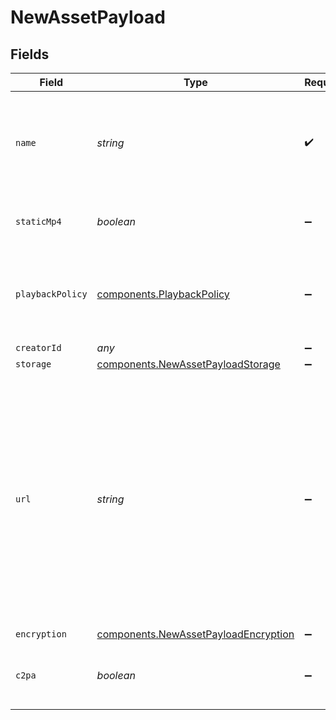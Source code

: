 # NewAssetPayload


## Fields

| Field                                                                                                                                                                                                                      | Type                                                                                                                                                                                                                       | Required                                                                                                                                                                                                                   | Description                                                                                                                                                                                                                | Example                                                                                                                                                                                                                    |
| -------------------------------------------------------------------------------------------------------------------------------------------------------------------------------------------------------------------------- | -------------------------------------------------------------------------------------------------------------------------------------------------------------------------------------------------------------------------- | -------------------------------------------------------------------------------------------------------------------------------------------------------------------------------------------------------------------------- | -------------------------------------------------------------------------------------------------------------------------------------------------------------------------------------------------------------------------- | -------------------------------------------------------------------------------------------------------------------------------------------------------------------------------------------------------------------------- |
| `name`                                                                                                                                                                                                                     | *string*                                                                                                                                                                                                                   | :heavy_check_mark:                                                                                                                                                                                                         | Name of the asset. This is not necessarily the filename, can be a<br/>custom name or title<br/>                                                                                                                            | filename.mp4                                                                                                                                                                                                               |
| `staticMp4`                                                                                                                                                                                                                | *boolean*                                                                                                                                                                                                                  | :heavy_minus_sign:                                                                                                                                                                                                         | Whether to generate MP4s for the asset.                                                                                                                                                                                    | true                                                                                                                                                                                                                       |
| `playbackPolicy`                                                                                                                                                                                                           | [components.PlaybackPolicy](../../models/components/playbackpolicy.md)                                                                                                                                                     | :heavy_minus_sign:                                                                                                                                                                                                         | Whether the playback policy for a asset or stream is public or signed                                                                                                                                                      |                                                                                                                                                                                                                            |
| `creatorId`                                                                                                                                                                                                                | *any*                                                                                                                                                                                                                      | :heavy_minus_sign:                                                                                                                                                                                                         | N/A                                                                                                                                                                                                                        |                                                                                                                                                                                                                            |
| `storage`                                                                                                                                                                                                                  | [components.NewAssetPayloadStorage](../../models/components/newassetpayloadstorage.md)                                                                                                                                     | :heavy_minus_sign:                                                                                                                                                                                                         | N/A                                                                                                                                                                                                                        |                                                                                                                                                                                                                            |
| `url`                                                                                                                                                                                                                      | *string*                                                                                                                                                                                                                   | :heavy_minus_sign:                                                                                                                                                                                                         | URL where the asset contents can be retrieved. Only allowed (and<br/>also required) in the upload asset via URL endpoint. For an IPFS<br/>source, this should be similar to: `ipfs://{CID}`. For an Arweave<br/>source: `ar://{CID}`.<br/> | https://s3.amazonaws.com/my-bucket/path/filename.mp4                                                                                                                                                                       |
| `encryption`                                                                                                                                                                                                               | [components.NewAssetPayloadEncryption](../../models/components/newassetpayloadencryption.md)                                                                                                                               | :heavy_minus_sign:                                                                                                                                                                                                         | N/A                                                                                                                                                                                                                        |                                                                                                                                                                                                                            |
| `c2pa`                                                                                                                                                                                                                     | *boolean*                                                                                                                                                                                                                  | :heavy_minus_sign:                                                                                                                                                                                                         | Decides if the output video should include C2PA signature                                                                                                                                                                  |                                                                                                                                                                                                                            |